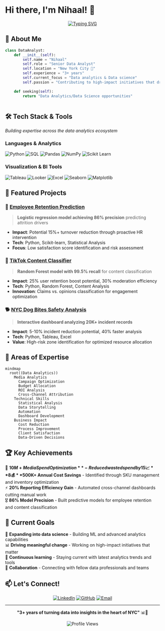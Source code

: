 # Hi there, I'm Nihaal! 👋

<div align="center">
  
[![Typing SVG](https://readme-typing-svg.herokuapp.com?font=Fira+Code&size=30&duration=3000&pause=1000&color=36BCF7&center=true&vCenter=true&width=600&lines=Data+Analyst;3%2B+Years+Experience;NYC+Based;Data+Science+Enthusiast)](https://git.io/typing-svg)

</div>

## 🚀 About Me

```python
class DataAnalyst:
    def __init__(self):
        self.name = "Nihaal"
        self.role = "Senior Data Analyst"
        self.location = "New York City 🗽"
        self.experience = "3+ years"
        self.current_focus = "Data analytics & Data science"
        self.passion = "Contributing to high-impact initiatives that drive meaningful change"
        
    def seeking(self):
        return "Data Analytics/Data Science opportunities"
        
```

## 🛠️ Tech Stack & Tools

*Building expertise across the data analytics ecosystem*

### Languages & Analytics
![Python](https://img.shields.io/badge/Python-3776AB?style=for-the-badge&logo=python&logoColor=white)
![SQL](https://img.shields.io/badge/SQL-336791?style=for-the-badge&logo=postgresql&logoColor=white)
![Pandas](https://img.shields.io/badge/Pandas-150458?style=for-the-badge&logo=pandas&logoColor=white)
![NumPy](https://img.shields.io/badge/NumPy-013243?style=for-the-badge&logo=numpy&logoColor=white)
![Scikit Learn](https://img.shields.io/badge/Scikit_Learn-F7931E?style=for-the-badge&logo=scikit-learn&logoColor=white)

### Visualization & BI Tools
![Tableau](https://img.shields.io/badge/Tableau-E97627?style=for-the-badge&logo=tableau&logoColor=white)
![Looker](https://img.shields.io/badge/Looker-4285F4?style=for-the-badge&logo=looker&logoColor=white)
![Excel](https://img.shields.io/badge/Excel-217346?style=for-the-badge&logo=microsoft-excel&logoColor=white)
![Seaborn](https://img.shields.io/badge/Seaborn-3776AB?style=for-the-badge&logo=python&logoColor=white)
![Matplotlib](https://img.shields.io/badge/Matplotlib-11557c?style=for-the-badge&logo=python&logoColor=white)


## 🎯 Featured Projects

### 🔮 [Employee Retention Prediction](https://github.com/NihaalShameem/employee-retention-prediction)
> **Logistic regression model achieving 86% precision** predicting attrition drivers
- **Impact**: Potential 15%+ turnover reduction through proactive HR intervention
- **Tech**: Python, Scikit-learn, Statistical Analysis
- **Focus**: Low satisfaction score identification and risk assessment

### 🎵 [TikTok Content Classifier](https://github.com/NihaalShameem/tiktok-content-classifier)
> **Random Forest model with 99.5% recall** for content classification
- **Impact**: 25% user retention boost potential, 30% moderation efficiency
- **Tech**: Python, Random Forest, Content Analysis
- **Innovation**: Claims vs. opinions classification for engagement optimization

### 🐕 [NYC Dog Bites Safety Analysis](https://github.com/NihaalShameem/nyc-dog-bites-analysis)
> **Interactive dashboard analyzing 20K+ incident records**
- **Impact**: 5-10% incident reduction potential, 40% faster analysis
- **Tech**: Python, Tableau, Excel
- **Value**: High-risk zone identification for optimized resource allocation

## 🌟 Areas of Expertise

```mermaid
mindmap
  root((Data Analytics))
    Media Analytics
      Campaign Optimization
      Budget Allocation
      ROI Analysis
      Cross-Channel Attribution
    Technical Skills
      Statistical Analysis
      Data Storytelling
      Automation
      Dashboard Development
    Business Impact
      Cost Reduction
      Process Improvement
      Client Satisfaction
      Data-Driven Decisions
```

## 🏆 Key Achievements

🎯 **$10M+ Media Spend Optimization** - Reduced wasted spend by 15% across 10+ brands  
📈 **8% Client ROI Improvement** - Through automated Tableau dashboards and real-time optimization  
💰 **$500K+ Annual Cost Savings** - Identified through SKU management and inventory optimization  
⚡ **20% Reporting Efficiency Gain** - Automated cross-channel dashboards cutting manual work  
🎖️ **86% Model Precision** - Built predictive models for employee retention and content classification  

## 🚀 Current Goals

🎯 **Expanding into data science** - Building ML and advanced analytics capabilities  
📊 **Driving meaningful change** - Working on high-impact initiatives that matter  
🌱 **Continuous learning** - Staying current with latest analytics trends and tools  
🤝 **Collaboration** - Connecting with fellow data professionals and teams  

## 📫 Let's Connect!

<div align="center">

[![LinkedIn](https://img.shields.io/badge/LinkedIn-0077B5?style=for-the-badge&logo=linkedin&logoColor=white)](https://www.linkedin.com/in/nihaalshameem/)
[![GitHub](https://img.shields.io/badge/GitHub-100000?style=for-the-badge&logo=github&logoColor=white)](https://github.com/NihaalShameem)
[![Email](https://img.shields.io/badge/Email-D14836?style=for-the-badge&logo=gmail&logoColor=white)](mailto:nihaalshameem@gmail.com)

</div>

---

<div align="center">
  
**"3+ years of turning data into insights in the heart of NYC"** 📊🗽

![Profile Views](https://komarev.com/ghpvc/?username=NihaalShameem&color=blueviolet&style=flat-square&label=Profile+Views)

</div>
  

